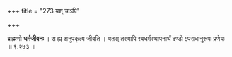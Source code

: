 +++
title = "273 यश् चाऽपि"

+++

ब्राह्मणो **धर्मजीवनः** । स ह्य् अनुपकृत्य जीवति । यतस् तस्यापि स्वधर्मस्थापनार्थं दण्डो ऽपराधानुरूपः प्रणेयः ॥ ९.२७३ ॥